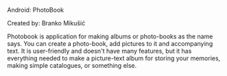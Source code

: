 Android: PhotoBook

Created by: Branko Mikušić

Photobook is application for making albums or photo-books as the name says. You can create a photo-book, add pictures
to it and accompanying text. It is user-friendly and doesn't have many features, but it has everything needed to make a 
picture-text album for storing your memories, making simple catalogues, or something else. 
